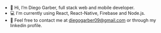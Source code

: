 - 👋 Hi, I’m Diego Garber, full stack web and mobile developer.
- :computer: I'm currently using React, React-Native, Firebase and Node.js.
- :email: Feel free to contact me at diegogarber09@gmail.com or through my linkedin profile.

<!---
DiGarber/DiGarber is a ✨ special ✨ repository because its `README.md` (this file) appears on your GitHub profile.
You can click the Preview link to take a look at your changes.
--->
